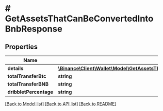 # # GetAssetsThatCanBeConvertedIntoBnbResponse

## Properties

Name | Type | Description | Notes
------------ | ------------- | ------------- | -------------
**details** | [**\Binance\Client\Wallet\Model\GetAssetsThatCanBeConvertedIntoBnbResponseDetailsInner[]**](GetAssetsThatCanBeConvertedIntoBnbResponseDetailsInner.md) |  | [optional]
**totalTransferBtc** | **string** |  | [optional]
**totalTransferBNB** | **string** |  | [optional]
**dribbletPercentage** | **string** |  | [optional]

[[Back to Model list]](../../README.md#models) [[Back to API list]](../../README.md#endpoints) [[Back to README]](../../README.md)
